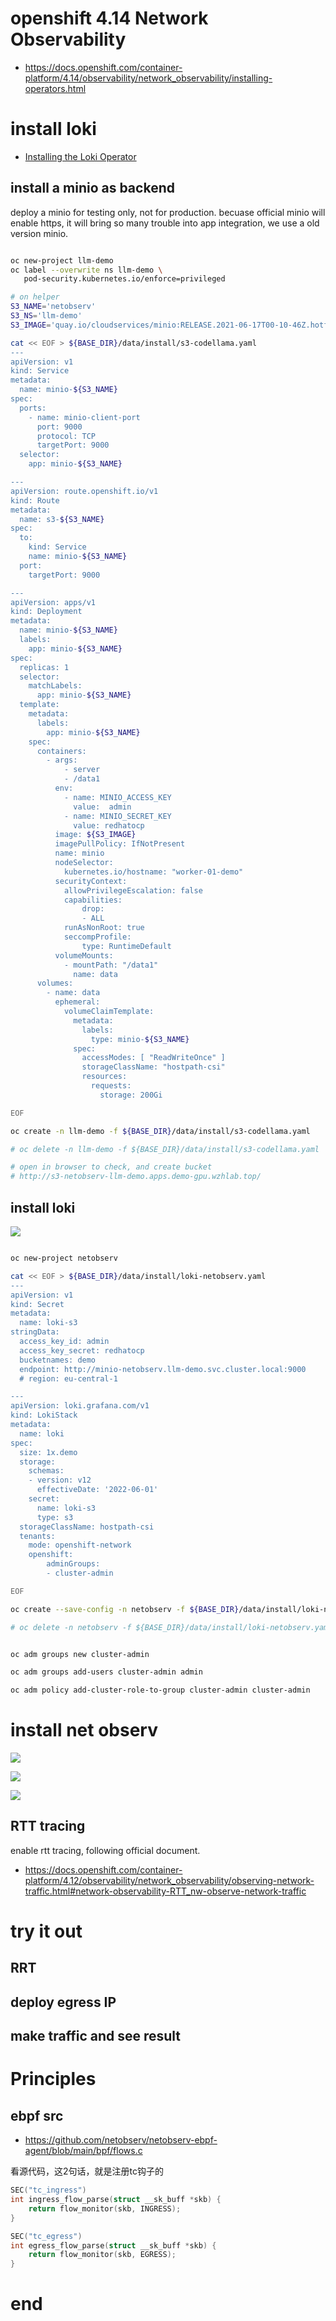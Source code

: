 # openshift 4.14 Network Observability

- https://docs.openshift.com/container-platform/4.14/observability/network_observability/installing-operators.html

# install loki

- [Installing the Loki Operator](https://docs.openshift.com/container-platform/4.14/observability/network_observability/installing-operators.html#network-observability-loki-installation_network_observability)


## install a minio as backend

deploy a minio for testing only, not for production. becuase official minio will enable https, it will bring so many trouble into app integration, we use a old version minio.

```bash

oc new-project llm-demo
oc label --overwrite ns llm-demo \
   pod-security.kubernetes.io/enforce=privileged

# on helper
S3_NAME='netobserv'
S3_NS='llm-demo'
S3_IMAGE='quay.io/cloudservices/minio:RELEASE.2021-06-17T00-10-46Z.hotfix.35a0912ff'

cat << EOF > ${BASE_DIR}/data/install/s3-codellama.yaml
---
apiVersion: v1
kind: Service
metadata:
  name: minio-${S3_NAME}
spec:
  ports:
    - name: minio-client-port
      port: 9000
      protocol: TCP
      targetPort: 9000
  selector:
    app: minio-${S3_NAME}

---
apiVersion: route.openshift.io/v1
kind: Route
metadata:
  name: s3-${S3_NAME}
spec:
  to:
    kind: Service
    name: minio-${S3_NAME}
  port:
    targetPort: 9000

---
apiVersion: apps/v1
kind: Deployment
metadata:
  name: minio-${S3_NAME}
  labels:
    app: minio-${S3_NAME}
spec:
  replicas: 1
  selector:
    matchLabels:
      app: minio-${S3_NAME}
  template:
    metadata:
      labels:
        app: minio-${S3_NAME}
    spec:
      containers:
        - args:
            - server
            - /data1
          env:
            - name: MINIO_ACCESS_KEY
              value:  admin
            - name: MINIO_SECRET_KEY
              value: redhatocp
          image: ${S3_IMAGE}
          imagePullPolicy: IfNotPresent
          name: minio
          nodeSelector:
            kubernetes.io/hostname: "worker-01-demo"
          securityContext:
            allowPrivilegeEscalation: false
            capabilities:
                drop:
                - ALL
            runAsNonRoot: true
            seccompProfile:
                type: RuntimeDefault
          volumeMounts:
            - mountPath: "/data1"
              name: data
      volumes:
        - name: data 
          ephemeral:
            volumeClaimTemplate:
              metadata:
                labels:
                  type: minio-${S3_NAME}
              spec:
                accessModes: [ "ReadWriteOnce" ]
                storageClassName: "hostpath-csi"
                resources:
                  requests:
                    storage: 200Gi

EOF

oc create -n llm-demo -f ${BASE_DIR}/data/install/s3-codellama.yaml

# oc delete -n llm-demo -f ${BASE_DIR}/data/install/s3-codellama.yaml

# open in browser to check, and create bucket
# http://s3-netobserv-llm-demo.apps.demo-gpu.wzhlab.top/


```

## install loki

![](imgs/2024-04-04-00-15-56.png)

```bash

oc new-project netobserv

cat << EOF > ${BASE_DIR}/data/install/loki-netobserv.yaml
---
apiVersion: v1
kind: Secret
metadata:
  name: loki-s3 
stringData:
  access_key_id: admin
  access_key_secret: redhatocp
  bucketnames: demo
  endpoint: http://minio-netobserv.llm-demo.svc.cluster.local:9000
  # region: eu-central-1

---
apiVersion: loki.grafana.com/v1
kind: LokiStack
metadata:
  name: loki
spec:
  size: 1x.demo
  storage:
    schemas:
    - version: v12
      effectiveDate: '2022-06-01'
    secret:
      name: loki-s3
      type: s3
  storageClassName: hostpath-csi
  tenants:
    mode: openshift-network
    openshift:
        adminGroups: 
        - cluster-admin

EOF

oc create --save-config -n netobserv -f ${BASE_DIR}/data/install/loki-netobserv.yaml

# oc delete -n netobserv -f ${BASE_DIR}/data/install/loki-netobserv.yaml


oc adm groups new cluster-admin

oc adm groups add-users cluster-admin admin

oc adm policy add-cluster-role-to-group cluster-admin cluster-admin

```

# install net observ


![](imgs/2024-04-04-00-24-27.png)

![](imgs/2024-04-04-00-45-16.png)

![](imgs/2024-04-04-00-48-50.png)

## RTT tracing

enable rtt tracing, following official document.

- https://docs.openshift.com/container-platform/4.12/observability/network_observability/observing-network-traffic.html#network-observability-RTT_nw-observe-network-traffic

# try it out

## RRT

## deploy egress IP


## make traffic and see result



# Principles

## ebpf src

- https://github.com/netobserv/netobserv-ebpf-agent/blob/main/bpf/flows.c

看源代码，这2句话，就是注册tc钩子的
```c
SEC("tc_ingress")
int ingress_flow_parse(struct __sk_buff *skb) {
    return flow_monitor(skb, INGRESS);
}

SEC("tc_egress")
int egress_flow_parse(struct __sk_buff *skb) {
    return flow_monitor(skb, EGRESS);
}
```

# end